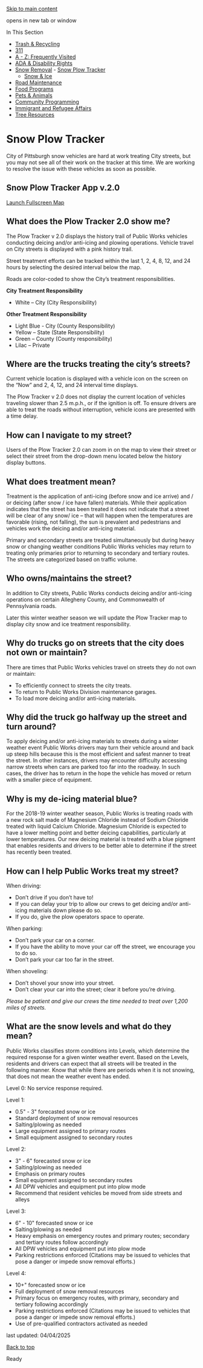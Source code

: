 [Skip to main content](https://www.pittsburghpa.gov/Resident-Services/Snow-Removal/Snow-Plow-Tracker#main-content)

opens in new tab or window

In This Section

- [Trash & Recycling](https://www.pittsburghpa.gov/Resident-Services/Trash-Recycling)
- [311](https://www.pittsburghpa.gov/Resident-Services/311)
- [A - Z: Frequently Visited](https://www.pittsburghpa.gov/Resident-Services/A-Z-Frequently-Visited)
- [ADA & Disability Rights](https://www.pittsburghpa.gov/Resident-Services/ADA-Disability-Rights)
- [Snow Removal](https://www.pittsburghpa.gov/Resident-Services/Snow-Removal)  - [Snow Plow Tracker](https://www.pittsburghpa.gov/Resident-Services/Snow-Removal/Snow-Plow-Tracker)
  - [Snow & Ice](https://www.pittsburghpa.gov/Resident-Services/Snow-Removal/Snow-Ice)
- [Road Maintenance](https://www.pittsburghpa.gov/Resident-Services/Road-Maintenance)
- [Food Programs](https://www.pittsburghpa.gov/Resident-Services/Food-Programs)
- [Pets & Animals](https://www.pittsburghpa.gov/Resident-Services/Pets-Animals)
- [Community Programming](https://www.pittsburghpa.gov/Resident-Services/Community-Programming)
- [Immigrant and Refugee Affairs](https://www.pittsburghpa.gov/Resident-Services/Immigrant-and-Refugee-Affairs)
- [Tree Resources](https://www.pittsburghpa.gov/Resident-Services/Tree-Resources)

# Snow Plow Tracker

City of Pittsburgh snow vehicles are hard at work treating City streets, but you may not see all of their work on the tracker at this time. We are working to resolve the issue with these vehicles as soon as possible.

## Snow Plow Tracker App v.2.0

[Launch Fullscreen Map](https://pittsburgh.plowtracker.com/)

## What does the Plow Tracker 2.0 show me?

The Plow Tracker v 2.0 displays the history trail of Public Works vehicles conducting deicing and/or anti-icing and plowing operations. Vehicle travel on City streets is displayed with a pink history trail.

Street treatment efforts can be tracked within the last 1, 2, 4, 8, 12, and 24 hours by selecting the desired interval below the map.

Roads are color-coded to show the City’s treatment responsibilities.

**City Treatment Responsibility**

- White – City (City Responsibility)

**Other Treatment Responsibility**

- Light Blue - City (County Responsibility)
- Yellow – State (State Responsibility)
- Green – County (County responsibility)
- Lilac – Private

## Where are the trucks treating the city’s streets?

Current vehicle location is displayed with a vehicle icon on the screen on the “Now” and 2, 4, 12, and 24 interval time displays.

The Plow Tracker v 2.0 does not display the current location of vehicles traveling slower than 2.5 m.p.h., or if the ignition is off. To ensure drivers are able to treat the roads without interruption, vehicle icons are presented with a time delay.

## How can I navigate to my street?

Users of the Plow Tracker 2.0 can zoom in on the map to view their street or select their street from the drop-down menu located below the history display buttons.

## What does treatment mean?

Treatment is the application of anti-icing (before snow and ice arrive) and / or deicing (after snow / ice have fallen) materials. While their application indicates that the street has been treated it does not indicate that a street will be clear of any snow/ ice – that will happen when the temperatures are favorable (rising, not falling), the sun is prevalent and pedestrians and vehicles work the deicing and/or anti-icing material.

Primary and secondary streets are treated simultaneously but during heavy snow or changing weather conditions Public Works vehicles may return to treating only primaries prior to returning to secondary and tertiary routes. The streets are categorized based on traffic volume.

## Who owns/maintains the street?

In addition to City streets, Public Works conducts deicing and/or anti-icing operations on certain Allegheny County, and Commonwealth of Pennsylvania roads.

Later this winter weather season we will update the Plow Tracker map to display city snow and ice treatment responsibility.

## Why do trucks go on streets that the city does not own or maintain?

There are times that Public Works vehicles travel on streets they do not own or maintain:

- To efficiently connect to streets the city treats.
- To return to Public Works Division maintenance garages.
- To load more deicing and/or anti-icing materials.

## Why did the truck go halfway up the street and turn around?

To apply deicing and/or anti-icing materials to streets during a winter weather event Public Works drivers may turn their vehicle around and back up steep hills because this is the most efficient and safest manner to treat the street. In other instances, drivers may encounter difficulty accessing narrow streets when cars are parked too far into the roadway. In such cases, the driver has to return in the hope the vehicle has moved or return with a smaller piece of equipment.

## Why is my de-icing material blue?

For the 2018-19 winter weather season, Public Works is treating roads with a new rock salt made of Magnesium Chloride instead of Sodium Chloride treated with liquid Calcium Chloride. Magnesium Chloride is expected to have a lower melting point and better deicing capabilities, particularly at lower temperatures. Our new deicing material is treated with a blue pigment that enables residents and drivers to be better able to determine if the street has recently been treated.

## How can I help Public Works treat my street?

When driving:

- Don’t drive if you don’t have to!
- If you can delay your trip to allow our crews to get deicing and/or anti-icing materials down please do so.
- If you do, give the plow operators space to operate.

When parking:

- Don’t park your car on a corner.
- If you have the ability to move your car off the street, we encourage you to do so.
- Don’t park your car too far in the street.

When shoveling:

- Don’t shovel your snow into your street.
- Don’t clear your car into the street; clear it before you’re driving.

_Please be patient and give our crews the time needed to treat over 1,200 miles of streets._

## What are the snow levels and what do they mean?

Public Works classifies storm conditions into Levels, which determine the required response for a given winter weather event. Based on the Levels, residents and drivers can expect that all streets will be treated in the following manner. Know that while there are periods when it is not snowing, that does not mean the weather event has ended.

Level 0: No service response required.

Level 1:

- 0.5" - 3" forecasted snow or ice
- Standard deployment of snow removal resources
- Salting/plowing as needed
- Large equipment assigned to primary routes
- Small equipment assigned to secondary routes

Level 2:

- 3" - 6" forecasted snow or ice
- Salting/plowing as needed
- Emphasis on primary routes
- Small equipment assigned to secondary routes
- All DPW vehicles and equipment put into plow mode
- Recommend that resident vehicles be moved from side streets and alleys

Level 3:

- 6" - 10" forecasted snow or ice
- Salting/plowing as needed
- Heavy emphasis on emergency routes and primary routes; secondary and tertiary routes follow accordingly
- All DPW vehicles and equipment put into plow mode
- Parking restrictions enforced (Citations may be issued to vehicles that pose a danger or impede snow removal efforts.)

Level 4:

- 10+" forecasted snow or ice
- Full deployment of snow removal resources
- Primary focus on emergency routes, with primary, secondary and tertiary following accordingly
- Parking restrictions enforced (Citations may be issued to vehicles that pose a danger or impede snow removal efforts.)
- Use of pre-qualified contractors activated as needed

last updated: 04/04/2025

[Back to top](https://www.pittsburghpa.gov/Resident-Services/Snow-Removal/Snow-Plow-Tracker#body-top)

Ready
